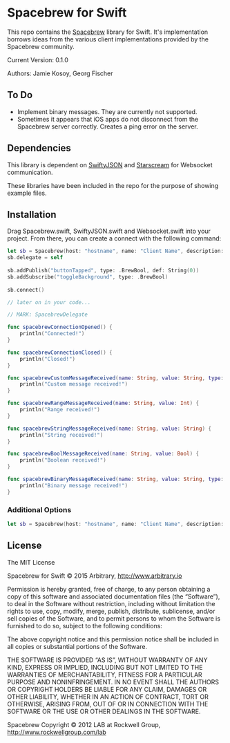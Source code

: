 Spacebrew for Swift
=====================
This repo contains the [Spacebrew](https://github.com/Spacebrew/spacebrew) library for Swift. It's implementation borrows ideas from the various client implementations provided by the Spacebrew community.

Current Version: 0.1.0


Authors: Jamie Kosoy, Georg Fischer

To Do
--------------------
- Implement binary messages. They are currently not supported.
- Sometimes it appears that iOS apps do not disconnect from the Spacebrew server correctly. Creates a ping error on the server.

Dependencies
--------------------
This library is dependent on [SwiftyJSON](https://github.com/SwiftyJSON/SwiftyJSON) and [Starscream](https://github.com/daltoniam/starscream) for Websocket communication.

These libraries have been included in the repo for the purpose of showing example files.

Installation
--------------------
Drag Spacebrew.swift, SwiftyJSON.swift and Websocket.swift into your project. From there, you can create a connect with the following command:

```swift
let sb = Spacebrew(host: "hostname", name: "Client Name", description: "Client Alias")
sb.delegate = self
        
sb.addPublish("buttonTapped", type: .BrewBool, def: String(0))
sb.addSubscribe("toggleBackground", type: .BrewBool)
  
sb.connect()

// later on in your code...

// MARK: SpacebrewDelegate

func spacebrewConnectionOpened() {
    println("Connected!")
}

func spacebrewConnectionClosed() {
    println("Closed!")
}

func spacebrewCustomMessageReceived(name: String, value: String, type: String) {
    println("Custom message received!")
}

func spacebrewRangeMessageReceived(name: String, value: Int) {
    println("Range received!")
}

func spacebrewStringMessageReceived(name: String, value: String) {
    println("String received!")
}

func spacebrewBoolMessageReceived(name: String, value: Bool) {
    println("Boolean received!")
}

func spacebrewBinaryMessageReceived(name: String, value: String, type: NSMutableData?) {
    println("Binary message received!")
}

```

### Additional Options

```swift
let sb = Spacebrew(host: "hostname", name: "Client Name", description: "Client Alias", Spacebrew.Options(port: 9090, debug: false, reconnect: false))
```

License
--------------------
The MIT License


Spacebrew for Swift © 2015 Arbitrary, http://www.arbitrary.io

Permission is hereby granted, free of charge, to any person obtaining a copy of this software and associated documentation files (the “Software”), to deal in the Software without restriction, including without limitation the rights to use, copy, modify, merge, publish, distribute, sublicense, and/or sell copies of the Software, and to permit persons to whom the Software is furnished to do so, subject to the following conditions:

The above copyright notice and this permission notice shall be included in all copies or substantial portions of the Software.

THE SOFTWARE IS PROVIDED “AS IS”, WITHOUT WARRANTY OF ANY KIND, EXPRESS OR IMPLIED, INCLUDING BUT NOT LIMITED TO THE WARRANTIES OF MERCHANTABILITY, FITNESS FOR A PARTICULAR PURPOSE AND NONINFRINGEMENT. IN NO EVENT SHALL THE AUTHORS OR COPYRIGHT HOLDERS BE LIABLE FOR ANY CLAIM, DAMAGES OR OTHER LIABILITY, WHETHER IN AN ACTION OF CONTRACT, TORT OR OTHERWISE, ARISING FROM, OUT OF OR IN CONNECTION WITH THE SOFTWARE OR THE USE OR OTHER DEALINGS IN THE SOFTWARE.


Spacebrew Copyright © 2012 LAB at Rockwell Group, http://www.rockwellgroup.com/lab
